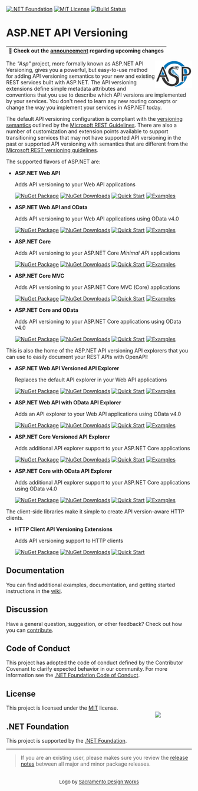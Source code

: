 [![.NET Foundation](https://img.shields.io/badge/.NET%20Foundation-blueviolet.svg)](https://dotnetfoundation.org/projects/aspnet-api-versioning)
[![MIT License](https://img.shields.io/github/license/dotnet/aspnet-api-versioning?color=%230b0&style=flat-square)](https://github.com/dotnet/aspnet-api-versioning/blob/main/LICENSE.txt)
[![Build Status](https://dev.azure.com/aspnet-api-versioning/build/_apis/build/status/dotnet.aspnet-api-versioning?branchName=main)](https://dev.azure.com/aspnet-api-versioning/build/_build/latest?definitionId=1&branchName=main)

# ASP.NET API Versioning

| :mega: Check out the [announcement](../../discussions/807) regarding upcoming changes |
|-|

<img align="right" width="100px" src="logo.svg" />

The _"Asp"_ project, more formally known as ASP.NET API Versioning, gives you a powerful, but easy-to-use method for
adding API versioning semantics to your new and existing REST services built with ASP.NET. The API versioning extensions
define simple metadata attributes and conventions that you use to describe which API versions are implemented by your
services. You don't need to learn any new routing concepts or change the way you implement your services in ASP.NET today.

The default API versioning configuration is compliant with the
[versioning semantics](https://github.com/Microsoft/api-guidelines/blob/master/Guidelines.md#12-versioning)
outlined by the [Microsoft REST Guidelines](https://github.com/Microsoft/api-guidelines). There are also a number
of customization and extension points available to support transitioning services that may not have supported API
versioning in the past or supported API versioning with semantics that are different from the
[Microsoft REST versioning guidelines](https://github.com/Microsoft/api-guidelines/blob/master/Guidelines.md#12-versioning).

The supported flavors of ASP.NET are:

* **ASP.NET Web API**
  <div>Adds API versioning to your Web API applications</div>

  [![NuGet Package](https://img.shields.io/nuget/v/Asp.Versioning.WebApi.svg)](https://www.nuget.org/packages/Asp.Versioning.WebApi)
  [![NuGet Downloads](https://img.shields.io/nuget/dt/Asp.Versioning.WebApi.svg?color=green)](https://www.nuget.org/packages/Asp.Versioning.WebApi)
  [![Quick Start](https://img.shields.io/badge/quick-start-9B6CD1)](../../wiki/New-Services-Quick-Start#aspnet-web-api)
  [![Examples](https://img.shields.io/badge/example-code-2B91AF)](../../tree/main/examples/AspNet/WebApi)

* **ASP.NET Web API and OData**
  <div>Adds API versioning to your Web API applications using OData v4.0</div>

  [![NuGet Package](https://img.shields.io/nuget/v/Asp.Versioning.WebApi.OData.svg)](https://www.nuget.org/packages/Asp.Versioning.WebApi.OData)
  [![NuGet Downloads](https://img.shields.io/nuget/dt/Asp.Versioning.WebApi.OData.svg?color=green)](https://www.nuget.org/packages/Asp.Versioning.WebApi.OData)
  [![Quick Start](https://img.shields.io/badge/quick-start-9B6CD1)](../../wiki/New-Services-Quick-Start#aspnet-web-api-with-odata-v40)
  [![Examples](https://img.shields.io/badge/example-code-2B91AF)](../../tree/main/examples/AspNet/OData)

* **ASP.NET Core**
  <div>Adds API versioning to your ASP.NET Core <i>Minimal API</i> applications</div>

  [![NuGet Package](https://img.shields.io/nuget/v/Asp.Versioning.Http.svg)](https://www.nuget.org/packages/Asp.Versioning.Http)
  [![NuGet Downloads](https://img.shields.io/nuget/dt/Asp.Versioning.Http.svg?color=green)](https://www.nuget.org/packages/Asp.Versioning.Http)
  [![Quick Start](https://img.shields.io/badge/quick-start-9B6CD1)](../../wiki/New-Services-Quick-Start#aspnet-core)
  [![Examples](https://img.shields.io/badge/example-code-2B91AF)](../../tree/main/examples/AspNetCore/WebApi)

* **ASP.NET Core MVC**
  <div>Adds API versioning to your ASP.NET Core MVC (Core) applications</div>

  [![NuGet Package](https://img.shields.io/nuget/v/Asp.Versioning.Mvc.svg)](https://www.nuget.org/packages/Asp.Versioning.Mvc)
  [![NuGet Downloads](https://img.shields.io/nuget/dt/Asp.Versioning.Mvc.svg?color=green)](https://www.nuget.org/packages/Asp.Versioning.Mvc)
  [![Quick Start](https://img.shields.io/badge/quick-start-9B6CD1)](../../wiki/New-Services-Quick-Start#aspnet-core)
  [![Examples](https://img.shields.io/badge/example-code-2B91AF)](../../tree/main/examples/AspNetCore/WebApi)

* **ASP.NET Core and OData**
  <div>Adds API versioning to your ASP.NET Core applications using OData v4.0</div>

  [![NuGet Package](https://img.shields.io/nuget/v/Asp.Versioning.OData.svg)](https://www.nuget.org/packages/Asp.Versioning.OData)
  [![NuGet Downloads](https://img.shields.io/nuget/dt/Asp.Versioning.OData.svg?color=green)](https://www.nuget.org/packages/Asp.Versioning.OData)
  [![Quick Start](https://img.shields.io/badge/quick-start-9B6CD1)](../../wiki/New-Services-Quick-Start#aspnet-core-with-odata-v40)
  [![Examples](https://img.shields.io/badge/example-code-2B91AF)](../../tree/main/examples/AspNetCore/OData)

This is also the home of the ASP.NET API versioning API explorers that you can use to easily document your REST APIs with OpenAPI:

* **ASP.NET Web API Versioned API Explorer**
  <div>Replaces the default API explorer in your Web API applications</div>

  [![NuGet Package](https://img.shields.io/nuget/v/Asp.Versioning.WebApi.ApiExplorer.svg)](https://www.nuget.org/packages/Asp.Versioning.WebApi.ApiExplorer)
  [![NuGet Downloads](https://img.shields.io/nuget/dt/Asp.Versioning.WebApi.ApiExplorer.svg?color=green)](https://www.nuget.org/packages/Asp.Versioning.WebApi.ApiExplorer)
  [![Quick Start](https://img.shields.io/badge/quick-start-9B6CD1)](../../wiki/API-Documentation#aspnet-web-api)
  [![Examples](https://img.shields.io/badge/example-code-2B91AF)](../../tree/main/examples/AspNet/WebApi/OpenApiWebApiSample)

* **ASP.NET Web API with OData API Explorer**
  <div>Adds an API explorer to your Web API applications using OData v4.0</div>

  [![NuGet Package](https://img.shields.io/nuget/v/Asp.Versioning.WebApi.OData.ApiExplorer.svg)](https://www.nuget.org/packages/Asp.Versioning.WebApi.OData.ApiExplorer)
  [![NuGet Downloads](https://img.shields.io/nuget/dt/Asp.Versioning.WebApi.OData.ApiExplorer.svg?color=green)](https://www.nuget.org/packages/Asp.Versioning.WebApi.OData.ApiExplorer)
  [![Quick Start](https://img.shields.io/badge/quick-start-9B6CD1)](../../wiki/API-Documentation#aspnet-web-api-with-odata)
  [![Examples](https://img.shields.io/badge/example-code-2B91AF)](../../tree/main/examples/AspNet/OData/OpenApiODataWebApiSample)

* **ASP.NET Core Versioned API Explorer**
  <div>Adds additional API explorer support to your ASP.NET Core applications</div>

  [![NuGet Package](https://img.shields.io/nuget/v/Asp.Versioning.Mvc.ApiExplorer.svg)](https://www.nuget.org/packages/Asp.Versioning.Mvc.ApiExplorer)
  [![NuGet Downloads](https://img.shields.io/nuget/dt/Asp.Versioning.Mvc.ApiExplorer.svg?color=green)](https://www.nuget.org/packages/Asp.Versioning.Mvc.ApiExplorer)
  [![Quick Start](https://img.shields.io/badge/quick-start-9B6CD1)](../../wiki/API-Documentation#aspnet-core)
  [![Examples](https://img.shields.io/badge/example-code-2B91AF)](../../tree/main/examples/AspNetCore/WebApi/OpenApiSample)

* **ASP.NET Core with OData API Explorer**
  <div>Adds additional API explorer support to your ASP.NET Core applications using OData v4.0</div>

  [![NuGet Package](https://img.shields.io/nuget/v/Asp.Versioning.OData.ApiExplorer.svg)](https://www.nuget.org/packages/Asp.Versioning.OData.ApiExplorer)
  [![NuGet Downloads](https://img.shields.io/nuget/dt/Asp.Versioning.OData.ApiExplorer.svg?color=green)](https://www.nuget.org/packages/Asp.Versioning.OData.ApiExplorer)
  [![Quick Start](https://img.shields.io/badge/quick-start-9B6CD1)](../../wiki/API-Documentation#aspnet-core-with-odata)
  [![Examples](https://img.shields.io/badge/example-code-2B91AF)](../../tree/main/examples/AspNetCore/OData/OpenApiODataSample)

The client-side libraries make it simple to create API version-aware HTTP clients.

* **HTTP Client API Versioning Extensions**
  <div>Adds API versioning support to HTTP clients</div>

  [![NuGet Package](https://img.shields.io/nuget/v/Asp.Versioning.Http.Client.svg)](https://www.nuget.org/packages/Asp.Versioning.Http.Client)
  [![NuGet Downloads](https://img.shields.io/nuget/dt/Asp.Versioning.Http.Client.svg?color=green)](https://www.nuget.org/packages/Asp.Versioning.Http.Client)
  [![Quick Start](https://img.shields.io/badge/quick-start-9B6CD1)](../../wiki/API-Documentation#http-client)

## Documentation

You can find additional examples, documentation, and getting started instructions in the [wiki](../../wiki).

## Discussion

Have a general question, suggestion, or other feedback? Check out how you can [contribute](docs/CONTRIBUTING.md).

## Code of Conduct

This project has adopted the code of conduct defined by the Contributor Covenant to clarify expected behavior in our community.
For more information see the [.NET Foundation Code of Conduct](https://dotnetfoundation.org/code-of-conduct).

## License

This project is licensed under the [MIT](LICENSE.TXT) license.

## .NET Foundation

[<img align="right" width="100px" style="margin:-70px 0px 0px 0px" src="https://dotnetfoundation.org/img/logo_v4.svg" />](https://dotnetfoundation.org/projects/aspnet-api-versioning)
This project is supported by the [.NET Foundation](https://dotnetfoundation.org).

----
> If you are an existing user, please makes sure you review the [release notes](../../releases) between all major and minor package releases.

<div style="text-align:center;margin-top:32px;font-size:small">Logo by <a href="https://sacramento-design.com" target="_blank">Sacramento Design Works</a></div>
